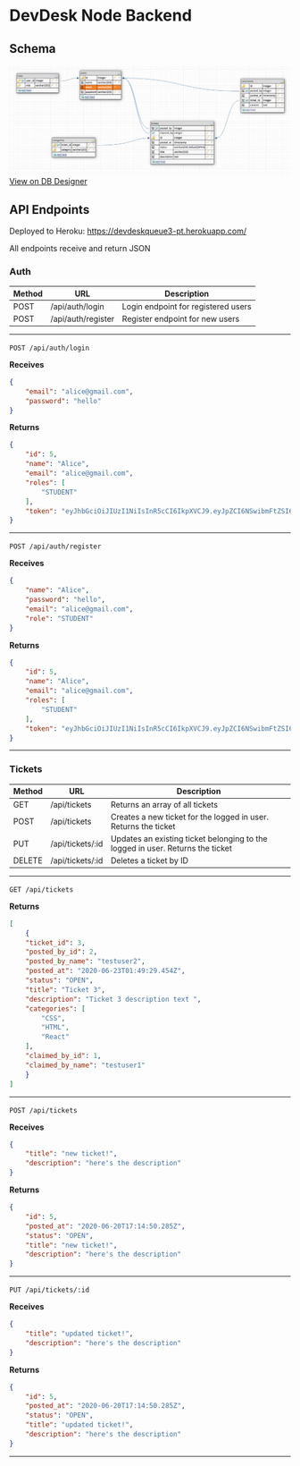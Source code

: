 # DevDesk Node Backend

## Schema

[![DevDesk Schema](./devdesk-schema.png)](https://dbdesigner.page.link/HWd9oM44iNGwjuH88)
[View on DB Designer](https://dbdesigner.page.link/HWd9oM44iNGwjuH88)

## API Endpoints

Deployed to Heroku: https://devdeskqueue3-pt.herokuapp.com/

All endpoints receive and return JSON

### Auth

| Method | URL                | Description                         |
| ------ | ------------------ | ----------------------------------- |
| POST   | /api/auth/login    | Login endpoint for registered users |
| POST   | /api/auth/register | Register endpoint for new users     |

___

`POST /api/auth/login`

**Receives**
```json
{
    "email": "alice@gmail.com",
    "password": "hello"
}
```

**Returns**
```json
{
    "id": 5,
    "name": "Alice",
    "email": "alice@gmail.com",
    "roles": [
        "STUDENT"
    ],
    "token": "eyJhbGciOiJIUzI1NiIsInR5cCI6IkpXVCJ9.eyJpZCI6NSwibmFtZSI6IkFsaWNlIiwiZW1haWwiOiJhbGljZUBnbWFpbC5jb20iLCJyb2xlcyI6WyJTVFVERU5UIl0sImlhdCI6MTU5MjYxODM4MiwiZXhwIjoxNTkyNjI1NTgyfQ.JCn_0iOCptEmJ7xIKBf4tOPHZanncar719n0mGdHiI8"
}
```

___

`POST /api/auth/register`

**Receives**
```json
{
    "name": "Alice",
    "password": "hello",
    "email": "alice@gmail.com",
    "role": "STUDENT"
}
```

**Returns**
```json
{
    "id": 5,
    "name": "Alice",
    "email": "alice@gmail.com",
    "roles": [
        "STUDENT"
    ],
    "token": "eyJhbGciOiJIUzI1NiIsInR5cCI6IkpXVCJ9.eyJpZCI6NSwibmFtZSI6IkFsaWNlIiwiZW1haWwiOiJhbGljZUBnbWFpbC5jb20iLCJyb2xlcyI6WyJTVFVERU5UIl0sImlhdCI6MTU5MjYxMTQyNSwiZXhwIjoxNTkyNjE4NjI1fQ.WsufM68xVT-DcEbfyOBFwq_VC-6Xjr5wc4-ktgO3mxo"
}
```
___

### Tickets

| Method | URL              | Description                                                                    |
| ------ | ---------------- | ------------------------------------------------------------------------------ |
| GET    | /api/tickets     | Returns an array of all tickets                                                |
| POST   | /api/tickets     | Creates a new ticket for the logged in user. Returns the ticket                |
| PUT    | /api/tickets/:id | Updates an existing ticket belonging to the logged in user. Returns the ticket |
| DELETE | /api/tickets/:id | Deletes a ticket by ID                                                         |


___
`GET /api/tickets`

**Returns**
```json
[
    {
    "ticket_id": 3,
    "posted_by_id": 2,
    "posted_by_name": "testuser2",
    "posted_at": "2020-06-23T01:49:29.454Z",
    "status": "OPEN",
    "title": "Ticket 3",
    "description": "Ticket 3 description text ",
    "categories": [
        "CSS",
        "HTML",
        "React"
    ],
    "claimed_by_id": 1,
    "claimed_by_name": "testuser1"
    }
]
```
___
`POST /api/tickets`

**Receives**
```json
{
    "title": "new ticket!",
    "description": "here's the description"
}
```


**Returns**
```json
{
    "id": 5,
    "posted_at": "2020-06-20T17:14:50.285Z",
    "status": "OPEN",
    "title": "new ticket!",
    "description": "here's the description"
}
```
___

`PUT /api/tickets/:id`

**Receives**
```json
{
    "title": "updated ticket!",
    "description": "here's the description"
}
```


**Returns**
```json
{
    "id": 5,
    "posted_at": "2020-06-20T17:14:50.285Z",
    "status": "OPEN",
    "title": "updated ticket!",
    "description": "here's the description"
}
```
___